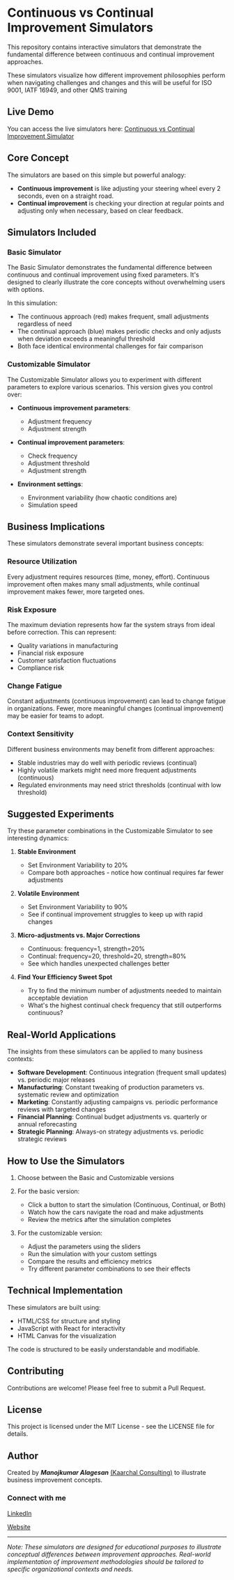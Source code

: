 # Continuous vs Continual Improvement Simulators

This repository contains interactive simulators that demonstrate the fundamental difference between continuous and continual improvement approaches. 

These simulators visualize how different improvement philosophies perform when navigating challenges and changes and this will be useful for ISO 9001, IATF 16949, and other QMS training

## Live Demo

You can access the live simulators here: [Continuous vs Continual Improvement Simulator](https://manojkumar-alagesan.github.io/Continuous-vs-Continual-Improvement-Simulator/)

## Core Concept

The simulators are based on this simple but powerful analogy:

- **Continuous improvement** is like adjusting your steering wheel every 2 seconds, even on a straight road.
- **Continual improvement** is checking your direction at regular points and adjusting only when necessary, based on clear feedback.

## Simulators Included

### Basic Simulator

The Basic Simulator demonstrates the fundamental difference between continuous and continual improvement using fixed parameters. It's designed to clearly illustrate the core concepts without overwhelming users with options.

In this simulation:
- The continuous approach (red) makes frequent, small adjustments regardless of need
- The continual approach (blue) makes periodic checks and only adjusts when deviation exceeds a meaningful threshold
- Both face identical environmental challenges for fair comparison

### Customizable Simulator

The Customizable Simulator allows you to experiment with different parameters to explore various scenarios. This version gives you control over:

- **Continuous improvement parameters**:
  - Adjustment frequency
  - Adjustment strength

- **Continual improvement parameters**:
  - Check frequency
  - Adjustment threshold
  - Adjustment strength

- **Environment settings**:
  - Environment variability (how chaotic conditions are)
  - Simulation speed

## Business Implications

These simulators demonstrate several important business concepts:

### Resource Utilization
Every adjustment requires resources (time, money, effort). Continuous improvement often makes many small adjustments, while continual improvement makes fewer, more targeted ones.

### Risk Exposure
The maximum deviation represents how far the system strays from ideal before correction. This can represent:
- Quality variations in manufacturing
- Financial risk exposure
- Customer satisfaction fluctuations
- Compliance risk

### Change Fatigue
Constant adjustments (continuous improvement) can lead to change fatigue in organizations. Fewer, more meaningful changes (continual improvement) may be easier for teams to adopt.

### Context Sensitivity
Different business environments may benefit from different approaches:
- Stable industries may do well with periodic reviews (continual)
- Highly volatile markets might need more frequent adjustments (continuous)
- Regulated environments may need strict thresholds (continual with low threshold)

## Suggested Experiments

Try these parameter combinations in the Customizable Simulator to see interesting dynamics:

1. **Stable Environment**
   - Set Environment Variability to 20%
   - Compare both approaches - notice how continual requires far fewer adjustments

2. **Volatile Environment**
   - Set Environment Variability to 90%
   - See if continual improvement struggles to keep up with rapid changes

3. **Micro-adjustments vs. Major Corrections**
   - Continuous: frequency=1, strength=20%
   - Continual: frequency=20, threshold=20, strength=80%
   - See which handles unexpected challenges better

4. **Find Your Efficiency Sweet Spot**
   - Try to find the minimum number of adjustments needed to maintain acceptable deviation
   - What's the highest continual check frequency that still outperforms continuous?

## Real-World Applications

The insights from these simulators can be applied to many business contexts:

- **Software Development**: Continuous integration (frequent small updates) vs. periodic major releases
- **Manufacturing**: Constant tweaking of production parameters vs. systematic review and optimization
- **Marketing**: Constantly adjusting campaigns vs. periodic performance reviews with targeted changes
- **Financial Planning**: Continual budget adjustments vs. quarterly or annual reforecasting
- **Strategic Planning**: Always-on strategy adjustments vs. periodic strategic reviews

## How to Use the Simulators

1. Choose between the Basic and Customizable versions
2. For the basic version:
   - Click a button to start the simulation (Continuous, Continual, or Both)
   - Watch how the cars navigate the road and make adjustments
   - Review the metrics after the simulation completes

3. For the customizable version:
   - Adjust the parameters using the sliders
   - Run the simulation with your custom settings
   - Compare the results and efficiency metrics
   - Try different parameter combinations to see their effects

## Technical Implementation

These simulators are built using:
- HTML/CSS for structure and styling
- JavaScript with React for interactivity
- HTML Canvas for the visualization

The code is structured to be easily understandable and modifiable.

## Contributing

Contributions are welcome! Please feel free to submit a Pull Request.

## License

This project is licensed under the MIT License - see the LICENSE file for details.

## Author

Created by **_Manojkumar Alagesan_** [(Kaarchal Consulting)](https://kaarchal.in) to illustrate business improvement concepts.

### Connect with me

[LinkedIn](https://www.linkedin.com/in/manojalagesan/)

[Website](https://kaarchal.in)

---

*Note: These simulators are designed for educational purposes to illustrate conceptual differences between improvement approaches. Real-world implementation of improvement methodologies should be tailored to specific organizational contexts and needs.*
